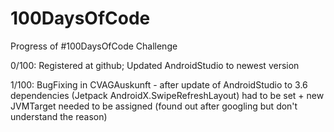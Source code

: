 # 100DaysOfCode
Progress of #100DaysOfCode Challenge

0/100: 
  Registered at github; Updated AndroidStudio to newest version
  
1/100: 
  BugFixing in CVAGAuskunft - after update of AndroidStudio to 3.6 dependencies (Jetpack AndroidX.SwipeRefreshLayout) had to be set + new JVMTarget needed to be assigned (found out after googling but don't understand the reason)
